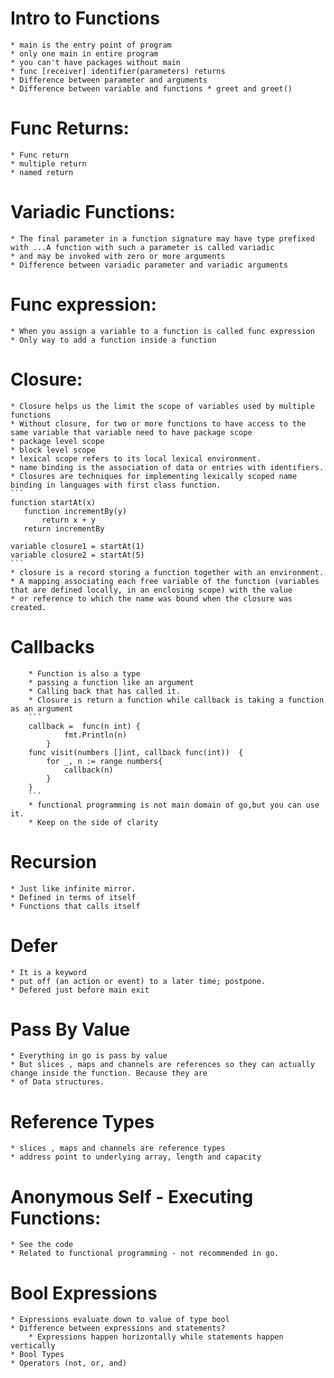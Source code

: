 # Intro to Functions
    * main is the entry point of program
    * only one main in entire program
    * you can't have packages without main
    * func [receiver] identifier(parameters) returns
    * Difference between parameter and arguments
    * Difference between variable and functions * greet and greet()


# Func Returns:
    * Func return
    * multiple return
    * named return

# Variadic Functions:
    * The final parameter in a function signature may have type prefixed with ...A function with such a parameter is called variadic
    * and may be invoked with zero or more arguments
    * Difference between variadic parameter and variadic arguments

# Func expression:
    * When you assign a variable to a function is called func expression
    * Only way to add a function inside a function

# Closure:
    * Closure helps us the limit the scope of variables used by multiple functions
    * Without closure, for two or more functions to have access to the same variable that variable need to have package scope
    * package level scope
    * block level scope
    * lexical scope refers to its local lexical environment.
    * name binding is the association of data or entries with identifiers.
    * Closures are techniques for implementing lexically scoped name binding in languages with first class function.
    ```
    function startAt(x)
       function incrementBy(y)
           return x + y
       return incrementBy

    variable closure1 = startAt(1)
    variable closure2 = startAt(5)
    ```
    * closure is a record storing a function together with an environment.
    * A mapping associating each free variable of the function (variables that are defined locally, in an enclosing scope) with the value
    * or reference to which the name was bound when the closure was created.


# Callbacks
        * Function is also a type
        * passing a function like an argument
        * Calling back that has called it.
        * Closure is return a function while callback is taking a function as an argument
        ```
        callback =  func(n int) {
        		fmt.Println(n)
        	}
        func visit(numbers []int, callback func(int))  {
        	for _, n := range numbers{
        		callback(n)
        	}
        }
        ```
        * functional programming is not main domain of go,but you can use it.
        * Keep on the side of clarity


# Recursion
    * Just like infinite mirror.
    * Defined in terms of itself
    * Functions that calls itself

# Defer
    * It is a keyword
    * put off (an action or event) to a later time; postpone.
    * Defered just before main exit

# Pass By Value
    * Everything in go is pass by value
    * But slices , maps and channels are references so they can actually change inside the function. Because they are
    * of Data structures.

# Reference Types
    * slices , maps and channels are reference types
    * address point to underlying array, length and capacity

# Anonymous Self - Executing Functions:
    * See the code
    * Related to functional programming - not recommended in go.

# Bool Expressions
    * Expressions evaluate down to value of type bool
    * Difference between expressions and statements?
        * Expressions happen horizontally while statements happen vertically
    * Bool Types
    * Operators (not, or, and)